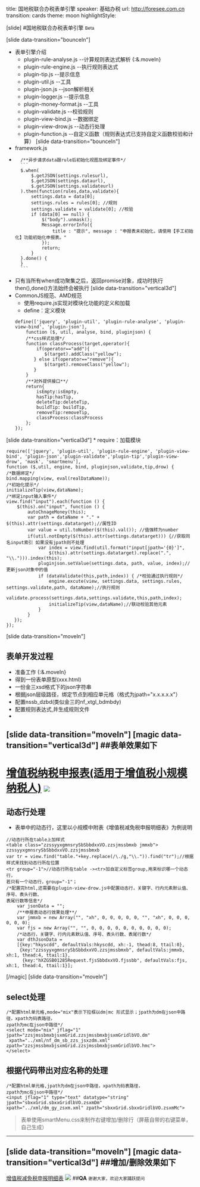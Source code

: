 title: 国地税联合办税表单引擎
speaker:  基础办税
url: http://foresee.com.cn
transition: cards
theme: moon
highlightStyle:

[slide]
#国地税联合办税表单引擎
<small>Beta</small>

[slide data-transition="bounceIn"]
*  表单引擎介绍
	* plugin-rule-analyse.js --计算规则表达式解析 {:&.moveIn}
	* plugin-rule-engine.js --执行规则表达式
	* plugin-tip.js --提示信息
	* plugin-util.js --工具
	* plugin-json.js --json解析相关
	* plugin-logger.js --提示信息
	* plugin-money-format.js --工具
	* plugin-validate.js --校验规则
	* plugin-view-bind.js --数据绑定
	* plugin-view-drow.js --动态行处理
	* plugin-function.js --自定义函数（规则表达式已支持自定义函数校验和计算）
[slide data-transition="bounceIn"]
* framework.js
*       /**异步请求data跟rule后初始化视图及绑定事件*/
		```
	    $.when(
            $.getJSON(settings.rulesurl),
            $.getJSON(settings.dataurl),
            $.getJSON(settings.validateurl)
        ).then(function(rules,data,validate){
            settings.data = data[0];
       	    settings.rules = rules[0]; //规则
            settings.validate = validate[0]; //校验
        	if (data[0] == null) {
        		$("body").unmask();
        		Message.errorInfo({
    				title : "提示", message : "申报表未初始化，请使用【手工初始化】功能初始化申报表。"
    			});
        		return;
        	}
		}.done() {
		}
		```
* 只有当所有when成功聚集之后，返回promise对象，成功时执行then(),done()方法始终会被执行
[slide data-transition="vertical3d"]
* CommonJS规范、AMD规范
    * 使用require.js实现对模块化功能的定义和加载
    * define：定义模块
    ```
    define(['jquery', 'plugin-util', 'plugin-rule-analyse', 'plugin-view-bind', 'plugin-json'], 
	    function ($, util, analyse, bind, pluginjson) {
		/**css样式处理*/
		function classProcess(target,operator){
			if(operator=="add"){
			   $(target).addClass("yellow");
		   } else if(operator=="remove"){
		       $(target).removeClass("yellow");
		   }
		}
	    /**对外提供接口**/
	    return{
	    	isEmpty:isEmpty,
	    	hasTip:hasTip,
	    	deleteTip:deleteTip,
	    	buildTip: buildTip,
	    	removeTip:removeTip,
	    	classProcess:classProcess
	    };
	});
    ```
[slide data-transition="vertical3d"]
    * require：加载模块
```
require(['jquery', 'plugin-util', 'plugin-rule-engine', 'plugin-view-bind', 'plugin-json','plugin-validate','plugin-tip','plugin-view-drow', 'mask', 'smartmenu'], 
function ($,util, engine, bind, pluginjson,validate,tip,drow) {
/*数据绑定*/
bind.mapping(view, eval(realDataName));
/*初始化提示*/
initializeTip(view,dataName);
/*绑定input输入事件*/
view.find("input").each(function () {
    $(this).on("input", function () {
    	autoChnageMoney(this);
        var path = dataName + "." + $(this).attr(settings.datatarget);//属性ID
        var value = util.toNumber($(this).val()); //值强转为number
        if(util.notEmpty($(this).attr(settings.datatarget))) {//获取同名input索引 如果没有jpath则不处理
            var index = view.find(util.format("input[jpath='{0}']",
                $(this).attr(settings.datatarget).replace(".", "\\."))).index(this);
            pluginjson.setValue(settings.data, path, value, index);//更新json对象中的值
            if (dataValidate(this,path,index)) { /*校验通过执行规则*/                        
                engine.excute(view, settings.data, settings.rules, settings.validate,path, dataName);//执行规则
                validate.process(settings.data,settings.validate,this,path,index);
                initializeTip(view,dataName);//联动校验其他元素
            }
        }
   });
});
 ```
[slide data-transition="moveIn"]
## 表单开发过程
* 准备工作 {:&.moveIn}
* 得到一份表单原型(xxx.html) 
* 一份金三xsd格式下的json字符串
* 根据json层级路径，绑定节点到相应单元格（格式为jpath="x.x.x.x.x"）
* 配置nssb_dzbd(类似金三的nf_xtgl_bdmbdy)
* 配置规则表达式,并生成规则文件
* 
[slide  data-transition="moveIn"]
[magic data-transition="vertical3d"]
##表单效果如下
----
[增值税纳税申报表(适用于增值税小规模纳税人)](https://github.com/andylieonian/myppt/blob/master/image/bd.png?raw=true)
<img src="https://github.com/andylieonian/myppt/blob/master/image/bd.png?raw=true" class="img-responsive">
====
## 动态行处理
* 表单中的动态行，这里以小规模中附表《增值税减免税申报明细表》为例说明
```
//动态行所在table上加样式 
<table class="zzssyyxgmnsrySbSbbdxxVO.zzsjmssbmxb jmmxb"> zzssyyxgmnsrySbSbbdxxVO.zzsjmssbmxb
var tr = view.find("table."+key.replace(/\./g,"\\.")).find("tr");//根据样式来找到动态行所在位置
<tr group="-1">//动态行所在table -><tr>加自定义标签group,用来标识哪一个动态行，
若只有一个动态行，group="-1"；
/*配置完html,还需要在plugin-view-drow.js中配置动态行，关键字、行内元素默认值、序号、表头行数、
表尾行数等信息*/
	var jsonData = "";
	/**申报表动态行效果处理**/
	var jmmxb = new Array("", "xh", 0, 0, 0, 0, 0, "", "xh", 0, 0, 0, 0, 0, 0);
	var fjs = new Array("", "", 0, 0, 0, 0, 0, 0, 0, 0, 0, 0);
	/*动态行，关键字、行内元素默认值、序号、表头行数、表尾行数*/
	var dthJsonData = 
	[{key:"hkyscdd", defaultVals:hkyscdd, xh:-1, thead:8, ttail:0},
	 {key:"zzssyyxgmnsrySbSbbdxxVO.zzsjmssbmxb", defaultVals:jmmxb, xh:1, thead:4, ttail:1},
	  {key:"hXZGSB01285Request.fjsSbbdxxVO.fjssbb", defaultVals:fjs, xh:1, thead:4, ttail:1}];
```
[/magic]
[slide data-transition="moveIn"]
## select处理
```
/*配置html单元格,mode="mix"表示下拉框以dm|mc 形式显示；jpath为dm在json中路径，xpath为码表路径，
zpath为mc在json中路径*/
<select mode="mix" jflag="1" jpath="zzsjmssbmxbjsxmGrid.zzsjmssbmxbjsxmGridlbVO.dm" 
 xpath="../xml/nf_dm_sb_zzs_jsxzdm.xml" zpath="zzsjmssbmxbjsxmGrid.zzsjmssbmxbjsxmGridlbVO.hmc">
</select>
```
## 根据代码带出对应名称的处理
```
/*配置html单元格,jpath为dm在json中路径，xpath为码表路径，
zpath为mc在json中路径*/
<input jflag="1" type="text" datatype="string" jpath="sbxxGrid.sbxxGridlbVO.zsxmDm" 
xpath="../xml/dm_gy_zsxm.xml" zpath="sbxxGrid.sbxxGridlbVO.zsxmMc">
```
> 表单使用smartMenu.css来制作右键增加/删除行（屏蔽自带的右键菜单，自己生成）
----
[slide  data-transition="moveIn"]
[magic data-transition="vertical3d"]
##增加/删除效果如下
----
[增值税减免税申报明细表](https://github.com/andylieonian/myppt/blob/master/image/dth.png?raw=true)
<img src="https://github.com/andylieonian/myppt/blob/master/image/dth.png?raw=true" class="img-responsive">
##**QA**
<small>谢谢大家，欢迎大家踊跃提问</small>